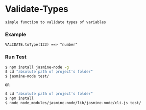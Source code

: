 # Validate-Types
`simple function to validate types of variables`
### Example
`VALIDATE.toType(123) ==> "number"`
### Run Test
```sh
$ npm install jasmine-node -g
$ cd "absolute path of project's folder"
$ jasmine-node test/
```
`OR` 
``` sh
$ cd "absolute path of project's folder"
$ npm install 
$ node node_modules/jasmine-node/lib/jasmine-node/cli.js test/
```

